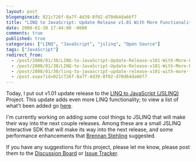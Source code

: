 ```yaml
---
layout: post
blogengineid: 021c726f-8a7f-4d39-8f02-d70d64da66f7
title: "LINQ to JavaScript: Update Release v1.01 With More Functionality"
date: 2008-01-30 17:44:00 -0600
comments: true
published: true
categories: ["LINQ", "JavaScript", "jslinq", "Open Source"]
tags: ["JavaScript"]
redirect_from: 
  - /post/2008/01/30/LINQ-to-JavaScript-Update-Release-v101-With-More-Functionality.aspx
  - /post/2008/01/30/LINQ-to-JavaScript-Update-Release-v101-With-More-Functionality
  - /post/2008/01/30/linq-to-javascript-update-release-v101-with-more-functionality
  - /post.aspx?id=021c726f-8a7f-4d39-8f02-d70d64da66f7
---
```

<!-- more -->

Today, I put out v1.01 update release to the <a href="http://jslinq.com">LINQ to JavaScript (JSLINQ)</a> Project. This update adds even more LINQ functionality; to view a list of what't been added go <a href="http://www.codeplex.com/JSLINQ/Release/ProjectReleases.aspx?ReleaseId=10315">here</a>.

I'm currently working on adding some cool things to JSLINQ that will make their way into the next couple releases. Among these are a small JSLINQ Interactive SDK that will make its way into the next release, and some performance enhancements that <a href="http://brennan.offwhite.net/blog/">Brennan Stehling</a> suggested.

If you have any suggestions for this project, please let me know, please post them to the <a href="http://www.codeplex.com/JSLINQ/Thread/List.aspx">Discussion Board</a> or <a href="http://www.codeplex.com/JSLINQ/WorkItem/List.aspx">Issue Tracker</a>.
